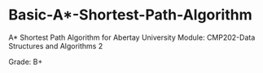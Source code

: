 # Basic-A*-Shortest-Path-Algorithm
A* Shortest Path Algorithm for Abertay University Module: CMP202-Data Structures and Algorithms 2

Grade: B+
